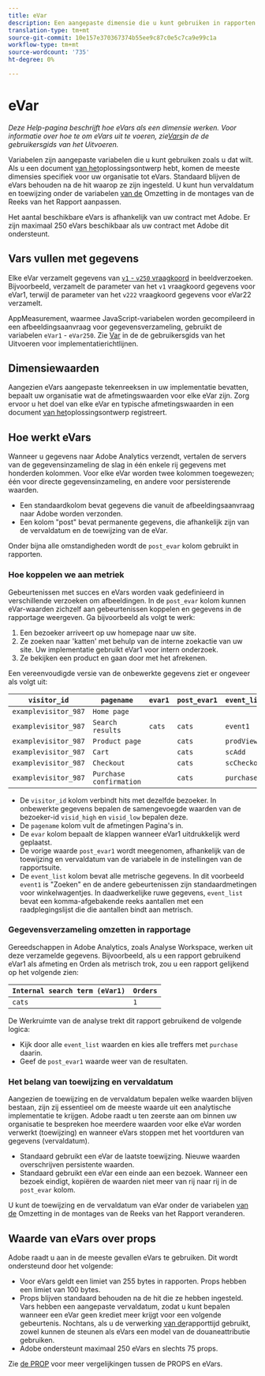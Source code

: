 ```yaml
---
title: eVar
description: Een aangepaste dimensie die u kunt gebruiken in rapporten.
translation-type: tm+mt
source-git-commit: 10e157e370367374b55ee9c87c0e5c7ca9e99c1a
workflow-type: tm+mt
source-wordcount: '735'
ht-degree: 0%

---
```



# eVar

*Deze Help-pagina beschrijft hoe eVars als een dimensie werken. Voor informatie over hoe te om eVars uit te voeren, zie[Vars](/help/implement/vars/page-vars/evar.md)in de de gebruikersgids van het Uitvoeren.*

Variabelen zijn aangepaste variabelen die u kunt gebruiken zoals u dat wilt. Als u een document [van het](/help/implement/prepare/solution-design.md)oplossingsontwerp hebt, komen de meeste dimensies specifiek voor uw organisatie tot eVars. Standaard blijven de eVars behouden na de hit waarop ze zijn ingesteld. U kunt hun vervaldatum en toewijzing onder de variabelen [van de](/help/admin/admin/conversion-var-admin/conversion-var-admin.md) Omzetting in de montages van de Reeks van het Rapport aanpassen.

Het aantal beschikbare eVars is afhankelijk van uw contract met Adobe. Er zijn maximaal 250 eVars beschikbaar als uw contract met Adobe dit ondersteunt.

## Vars vullen met gegevens

Elke eVar verzamelt gegevens van [`v1` - `v250` vraagkoord](/help/implement/validate/query-parameters.md) in beeldverzoeken. Bijvoorbeeld, verzamelt de parameter van het `v1` vraagkoord gegevens voor eVar1, terwijl de parameter van het `v222` vraagkoord gegevens voor eVar22 verzamelt.

AppMeasurement, waarmee JavaScript-variabelen worden gecompileerd in een afbeeldingsaanvraag voor gegevensverzameling, gebruikt de variabelen `eVar1` - `eVar250`. Zie [Var](/help/implement/vars/page-vars/evar.md) in de de gebruikersgids van het Uitvoeren voor implementatierichtlijnen.

## Dimensiewaarden

Aangezien eVars aangepaste tekenreeksen in uw implementatie bevatten, bepaalt uw organisatie wat de afmetingswaarden voor elke eVar zijn. Zorg ervoor u het doel van elke eVar en typische afmetingswaarden in een document [van het](/help/implement/prepare/solution-design.md)oplossingsontwerp registreert.

## Hoe werkt eVars

Wanneer u gegevens naar Adobe Analytics verzendt, vertalen de servers van de gegevensinzameling de slag in één enkele rij gegevens met honderden kolommen. Voor elke eVar worden twee kolommen toegewezen; één voor directe gegevensinzameling, en andere voor persisterende waarden.

* Een standaardkolom bevat gegevens die vanuit de afbeeldingsaanvraag naar Adobe worden verzonden.
* Een kolom &quot;post&quot; bevat permanente gegevens, die afhankelijk zijn van de vervaldatum en de toewijzing van de eVar.

Onder bijna alle omstandigheden wordt de `post_evar` kolom gebruikt in rapporten.

### Hoe koppelen we aan metriek

Gebeurtenissen met succes en eVars worden vaak gedefinieerd in verschillende verzoeken om afbeeldingen. In de `post_evar` kolom kunnen eVar-waarden zichzelf aan gebeurtenissen koppelen en gegevens in de rapportage weergeven. Ga bijvoorbeeld als volgt te werk:

1. Een bezoeker arriveert op uw homepage naar uw site.
2. Ze zoeken naar &#39;katten&#39; met behulp van de interne zoekactie van uw site. Uw implementatie gebruikt eVar1 voor intern onderzoek.
3. Ze bekijken een product en gaan door met het afrekenen.

Een vereenvoudigde versie van de onbewerkte gegevens ziet er ongeveer als volgt uit:

| `visitor_id` | `pagename` | `evar1` | `post_evar1` | `event_list` |
| --- | --- | --- | --- | --- |
| `examplevisitor_987` | `Home page` |  |  |  |
| `examplevisitor_987` | `Search results` | `cats` | `cats` | `event1` |
| `examplevisitor_987` | `Product page` |  | `cats` | `prodView` |
| `examplevisitor_987` | `Cart` |  | `cats` | `scAdd` |
| `examplevisitor_987` | `Checkout` |  | `cats` | `scCheckout` |
| `examplevisitor_987` | `Purchase confirmation` |  | `cats` | `purchase` |

* De `visitor_id` kolom verbindt hits met dezelfde bezoeker. In onbewerkte gegevens bepalen de samengevoegde waarden van de bezoeker-id `visid_high` en `visid_low` bepalen deze.
* De `pagename` kolom vult de afmetingen Pagina&#39;s in.
* De `evar` kolom bepaalt de klappen wanneer eVar1 uitdrukkelijk werd geplaatst.
* De vorige waarde `post_evar1` wordt meegenomen, afhankelijk van de toewijzing en vervaldatum van de variabele in de instellingen van de rapportsuite.
* De `event_list` kolom bevat alle metrische gegevens. In dit voorbeeld `event1` is &quot;Zoeken&quot; en de andere gebeurtenissen zijn standaardmetingen voor winkelwagentjes. In daadwerkelijke ruwe gegevens, `event_list` bevat een komma-afgebakende reeks aantallen met een raadplegingslijst die die aantallen bindt aan metrisch.

### Gegevensverzameling omzetten in rapportage

Gereedschappen in Adobe Analytics, zoals Analyse Workspace, werken uit deze verzamelde gegevens. Bijvoorbeeld, als u een rapport gebruikend eVar1 als afmeting en Orden als metrisch trok, zou u een rapport gelijkend op het volgende zien:

| `Internal search term (eVar1)` | `Orders` |
| --- | --- |
| `cats` | `1` |

De Werkruimte van de analyse trekt dit rapport gebruikend de volgende logica:

* Kijk door alle `event_list` waarden en kies alle treffers met `purchase` daarin.
* Geef de `post_evar1` waarde weer van de resultaten.

### Het belang van toewijzing en vervaldatum

Aangezien de toewijzing en de vervaldatum bepalen welke waarden blijven bestaan, zijn zij essentieel om de meeste waarde uit een analytische implementatie te krijgen. Adobe raadt u ten zeerste aan om binnen uw organisatie te bespreken hoe meerdere waarden voor elke eVar worden verwerkt (toewijzing) en wanneer eVars stoppen met het voortduren van gegevens (vervaldatum).

* Standaard gebruikt een eVar de laatste toewijzing. Nieuwe waarden overschrijven persistente waarden.
* Standaard gebruikt een eVar een einde aan een bezoek. Wanneer een bezoek eindigt, kopiëren de waarden niet meer van rij naar rij in de `post_evar` kolom.

U kunt de toewijzing en de vervaldatum van eVar onder de variabelen [van de](/help/admin/admin/conversion-var-admin/conversion-var-admin.md) Omzetting in de montages van de Reeks van het Rapport veranderen.

## Waarde van eVars over props

Adobe raadt u aan in de meeste gevallen eVars te gebruiken. Dit wordt ondersteund door het volgende:

* Voor eVars geldt een limiet van 255 bytes in rapporten. Props hebben een limiet van 100 bytes.
* Props blijven standaard behouden na de hit die ze hebben ingesteld. Vars hebben een aangepaste vervaldatum, zodat u kunt bepalen wanneer een eVar geen krediet meer krijgt voor een volgende gebeurtenis. Nochtans, als u de verwerking [van de](/help/components/vrs/vrs-report-time-processing.md)rapporttijd gebruikt, zowel kunnen de steunen als eVars een model van de douaneattributie gebruiken.
* Adobe ondersteunt maximaal 250 eVars en slechts 75 props.

Zie [de PROP](prop.md) voor meer vergelijkingen tussen de PROPS en eVars.

